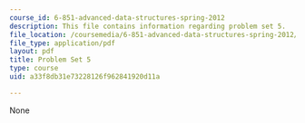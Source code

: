 ```yaml
---
course_id: 6-851-advanced-data-structures-spring-2012
description: This file contains information regarding problem set 5.
file_location: /coursemedia/6-851-advanced-data-structures-spring-2012/a33f8db31e73228126f962841920d11a_MIT6_851S12_ps5.pdf
file_type: application/pdf
layout: pdf
title: Problem Set 5
type: course
uid: a33f8db31e73228126f962841920d11a

---
```

None